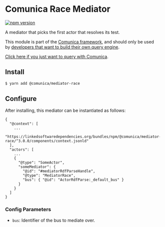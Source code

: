 # Comunica Race Mediator

[![npm version](https://badge.fury.io/js/%40comunica%2Fmediator-race.svg)](https://www.npmjs.com/package/@comunica/mediator-race)

A mediator that picks the first actor that resolves its test.

This module is part of the [Comunica framework](https://github.com/comunica/comunica),
and should only be used by [developers that want to build their own query engine](https://comunica.dev/docs/modify/).

[Click here if you just want to query with Comunica](https://comunica.dev/docs/query/).

## Install

```bash
$ yarn add @comunica/mediator-race
```

## Configure

After installing, this mediator can be instantiated as follows:
```text
{
  "@context": [
    ...
    "https://linkedsoftwaredependencies.org/bundles/npm/@comunica/mediator-race/^3.0.0/components/context.jsonld"
  ],
  "actors": [
    ...
    {
      "@type": "SomeActor",
      "someMediator": {
        "@id": "#mediatorRdfParseHandle",
        "@type": "MediatorRace",
        "bus": { "@id": "ActorRdfParse:_default_bus" }
      }
    }
  ]
}
```

### Config Parameters

* `bus`: Identifier of the bus to mediate over.
